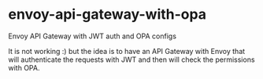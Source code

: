 # envoy-api-gateway-with-opa

Envoy API Gateway with JWT auth and OPA configs

It is not working :) but the idea is to have an API Gateway with Envoy that will authenticate the requests with JWT and
then will check the permissions with OPA.